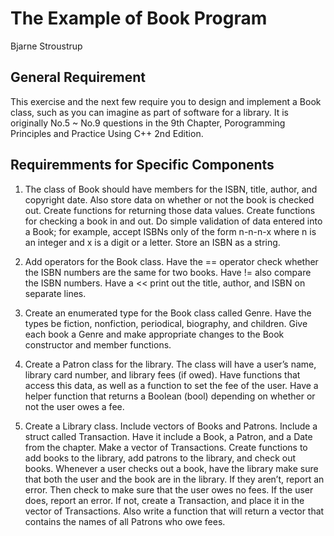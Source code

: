 # The Example of Book Program
Bjarne Stroustrup

## General Requirement

This exercise and the next few require you to design and implement a
Book class, such as you can imagine as part of software for a library.
It is originally No.5 ~ No.9 questions in the 9th Chapter, Porogramming 
Principles and Practice Using C++ 2nd Edition. 

## Requiremments for Specific Components

1. The class of Book should have members for the ISBN, title, author, and 
copyright date. Also store data on whether or not the book is checked out. 
Create functions for returning those data values. Create functions for 
checking a book in and out. Do simple validation of data entered into a 
Book; for example, accept ISBNs only of the form n-n-n-x where n is an 
integer and x is a digit or a letter. Store an ISBN as a string.

2. Add operators for the Book class. Have the == operator check whether
the ISBN numbers are the same for two books. Have != also compare
the ISBN numbers. Have a << print out the title, author, and ISBN on
separate lines.

3. Create an enumerated type for the Book class called Genre. Have the
types be fiction, nonfiction, periodical, biography, and children. Give
each book a Genre and make appropriate changes to the Book constructor
and member functions.

4. Create a Patron class for the library. The class will have a user’s name,
library card number, and library fees (if owed). Have functions that access
this data, as well as a function to set the fee of the user. Have a helper
function that returns a Boolean (bool) depending on whether or not the
user owes a fee.

5. Create a Library class. Include vectors of Books and Patrons. Include a
struct called Transaction. Have it include a Book, a Patron, and a Date
from the chapter. Make a vector of Transactions. Create functions to add
books to the library, add patrons to the library, and check out books.
Whenever a user checks out a book, have the library make sure that both
the user and the book are in the library. If they aren’t, report an error.
Then check to make sure that the user owes no fees. If the user does,
report an error. If not, create a Transaction, and place it in the vector of
Transactions. Also write a function that will return a vector that contains
the names of all Patrons who owe fees.
